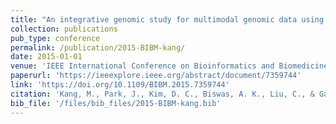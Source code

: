 ```yaml
---
title: "An integrative genomic study for multimodal genomic data using multi-block bipartite graph"
collection: publications
pub_type: conference
permalink: /publication/2015-BIBM-kang/
date: 2015-01-01
venue: 'IEEE International Conference on Bioinformatics and Biomedicine (BIBM) '
paperurl: 'https://ieeexplore.ieee.org/abstract/document/7359744'
link: 'https://doi.org/10.1109/BIBM.2015.7359744'
citation: 'Kang, M., Park, J., Kim, D. C., Biswas, A. K., Liu, C., & Gao, J. (2015, November). An integrative genomic study for multimodal genomic data using multi-block bipartite graph. In 2015 IEEE International Conference on Bioinformatics and Biomedicine (BIBM) (pp. 563-568). IEEE.'
bib_file: '/files/bib_files/2015-BIBM-kang.bib'
---
```

